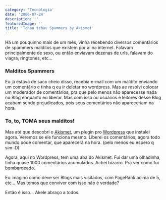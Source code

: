 ```yaml
---
category: 'Tecnologia'
date: '2006-07-24'
description: ''
featuredImage: ''
title: 'Tchau tchau Spammers by Akismet'
---
```


Há um pouquinho mais de um mês, vinha recebendo diversos comentários de spammers malditos que existem por aí na internet. Falavam principalmente de sexo, ou então enviavam dezenas de urls, falavam do viagra, ringtones, etc...

### Malditos Spammers

Eu já estava de saco cheio disso, recebia e-mail com um maldito enviando um comentário e tinha q eu ir deletar no wordpress. Mas ae resolvi colocar um moderador de comentários, pra que pelo menos não aparecesse nada no Blog enquanto eu liberar. Mas com isso ou usuários e leitores desse Blog acabam sendo prejudicados, pois seus comentários não apareceriam na hora.

### To, to, TOMA seus malditos!

Mas até que descobri o [Akismet](http://akismet.com/), um plugin pro [Wordpress](http://www.wordpress.org) que instalei agora. Veremos se ele funciona mesmo. Liberei os comentários, agora todo mundo pode comentar, que aparecerá na hora. (pelo menos eu espero q sim :D)

Agora, aqui no Wordpress, tem uma aba do Akismet. Fui dar uma olhadinha, tinha quase 1000 comentários acumulados. Achei bizarro. Pra ver como fui bombardeado.

Eu imagino como deve ser Blogs mais visitados, com PageRank acima de 5, etc... Mas temos que conviver com isso não é verdade?

Então é isso... Akele abraço a todos.
